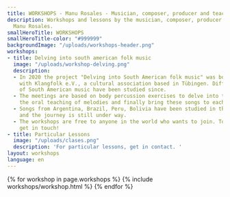 ```yaml
---
title: WORKSHOPS - Manu Rosales - Musician, composer, producer and teacher
description: Workshops and lessons by the musician, composer, producer and teacher
  Manu Rosales.
smallHeroTitle: WORKSHOPS
smallHeroTitle-color: "#999999"
backgroundImage: "/uploads/workshops-header.png"
workshops:
- title: Delving into south american folk music
  image: "/uploads/workshop-delving.png"
  description:
  - In 2020 the project "Delving into South American folk music" was born in cooperation
    with Klangfolk e.V., a cultural association based in Tübingen. Different aspects
    of South American music have been studied since.
  - The meetings are based on body percussion exercises to delve into the new rhythms,
    the oral teaching of melodies and finally bring these songs to each instrument.
  - Songs from Argentina, Brazil, Peru, Bolivia have been studied in the workshops
    and the journey is still under way.
  - The workshops are free to anyone in the world who wants to join. To participate,
    get in touch!
- title: Particular Lessons
  image: "/uploads/clases.png"
  description: 'For particular lessons, get in contact. '
layout: workshops
language: en
---
```


<section>
  {% for workshop in page.workshops %}
    {% include workshops/workshop.html %}
  {% endfor %}
</section>
